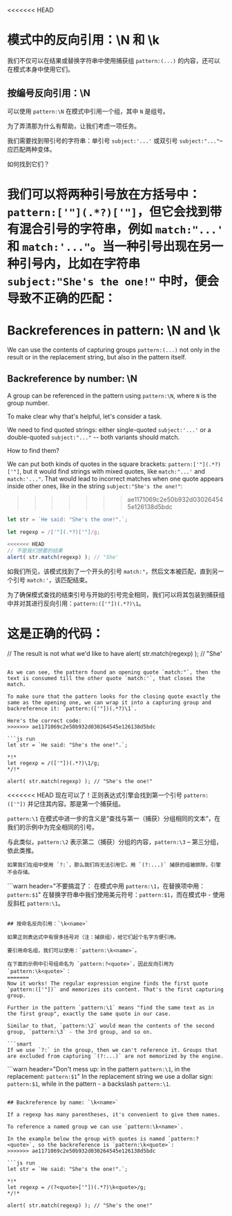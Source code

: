 <<<<<<< HEAD
# 模式中的反向引用：\N 和 \k<name>

我们不仅可以在结果或替换字符串中使用捕获组 `pattern:(...)` 的内容，还可以在模式本身中使用它们。

## 按编号反向引用：\N

可以使用 `pattern:\N` 在模式中引用一个组，其中 `N` 是组号。

为了弄清那为什么有帮助，让我们考虑一项任务。

我们需要找到带引号的字符串：单引号 `subject:'...'` 或双引号 `subject:"..."`– 应匹配两种变体。

如何找到它们？

我们可以将两种引号放在方括号中：`pattern:['"](.*?)['"]`，但它会找到带有混合引号的字符串，例如 `match:"...'` 和 `match:'..."`。当一种引号出现在另一种引号内，比如在字符串 `subject:"She's the one!"` 中时，便会导致不正确的匹配：
=======
# Backreferences in pattern: \N and \k<name>

We can use the contents of capturing groups `pattern:(...)` not only in the result or in the replacement string, but also in the pattern itself.

## Backreference by number: \N

A group can be referenced in the pattern using `pattern:\N`, where `N` is the group number.

To make clear why that's helpful, let's consider a task.

We need to find quoted strings: either single-quoted `subject:'...'` or a double-quoted `subject:"..."` -- both variants should match.

How to find them?

We can put both kinds of quotes in the square brackets: `pattern:['"](.*?)['"]`, but it would find strings with mixed quotes, like `match:"...'` and `match:'..."`. That would lead to incorrect matches when one quote appears inside other ones, like in the string `subject:"She's the one!"`:
>>>>>>> ae1171069c2e50b932d030264545e126138d5bdc

```js run
let str = `He said: "She's the one!".`;

let regexp = /['"](.*?)['"]/g;

<<<<<<< HEAD
// 不是我们想要的结果
alert( str.match(regexp) ); // "She'
```

如我们所见，该模式找到了一个开头的引号 `match:"`，然后文本被匹配，直到另一个引号 `match:'`，该匹配结束。

为了确保模式查找的结束引号与开始的引号完全相同，我们可以将其包装到捕获组中并对其进行反向引用：`pattern:(['"])(.*?)\1`。

这是正确的代码：
=======
// The result is not what we'd like to have
alert( str.match(regexp) ); // "She'
```

As we can see, the pattern found an opening quote `match:"`, then the text is consumed till the other quote `match:'`, that closes the match.

To make sure that the pattern looks for the closing quote exactly the same as the opening one, we can wrap it into a capturing group and backreference it: `pattern:(['"])(.*?)\1`.

Here's the correct code:
>>>>>>> ae1171069c2e50b932d030264545e126138d5bdc

```js run
let str = `He said: "She's the one!".`;

*!*
let regexp = /(['"])(.*?)\1/g;
*/!*

alert( str.match(regexp) ); // "She's the one!"
```

<<<<<<< HEAD
现在可以了！正则表达式引擎会找到第一个引号 `pattern:(['"])` 并记住其内容。那是第一个捕获组。

`pattern:\1` 在模式中进一步的含义是“查找与第一（捕获）分组相同的文本”，在我们的示例中为完全相同的引号。

与此类似，`pattern:\2` 表示第二（捕获）分组的内容，`pattern:\3` – 第三分组，依此类推。

```smart
如果我们在组中使用 `?:`，那么我们将无法引用它。用 `(?:...)` 捕获的组被排除，引擎不会存储。
```

```warn header="不要搞混了： 在模式中用 `pattern:\1`，在替换项中用：`pattern:$1`"
在替换字符串中我们使用美元符号：`pattern:$1`，而在模式中 - 使用反斜杠 `pattern:\1`。
```

## 按命名反向引用：`\k<name>`

如果正则表达式中有很多括号对（注：捕获组），给它们起个名字方便引用。

要引用命名组，我们可以使用：`pattern:\k<name>`。

在下面的示例中引号组命名为 `pattern:?<quote>`，因此反向引用为  `pattern:\k<quote>`：
=======
Now it works! The regular expression engine finds the first quote `pattern:(['"])` and memorizes its content. That's the first capturing group.

Further in the pattern `pattern:\1` means "find the same text as in the first group", exactly the same quote in our case.

Similar to that, `pattern:\2` would mean the contents of the second group, `pattern:\3` - the 3rd group, and so on.

```smart
If we use `?:` in the group, then we can't reference it. Groups that are excluded from capturing `(?:...)` are not memorized by the engine.
```

```warn header="Don't mess up: in the pattern `pattern:\1`, in the replacement: `pattern:$1`"
In the replacement string we use a dollar sign: `pattern:$1`, while in the pattern - a backslash `pattern:\1`.
```

## Backreference by name: `\k<name>`

If a regexp has many parentheses, it's convenient to give them names.

To reference a named group we can use `pattern:\k<name>`.

In the example below the group with quotes is named `pattern:?<quote>`, so the backreference is `pattern:\k<quote>`:
>>>>>>> ae1171069c2e50b932d030264545e126138d5bdc

```js run
let str = `He said: "She's the one!".`;

*!*
let regexp = /(?<quote>['"])(.*?)\k<quote>/g;
*/!*

alert( str.match(regexp) ); // "She's the one!"
```
